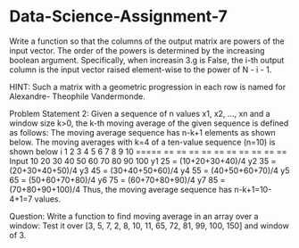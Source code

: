 # Data-Science-Assignment-7


Write a function so that the columns of the output matrix are powers of the input vector. The order of the powers is determined by the increasing boolean argument. Specifically, when increasin 3.g is False, the i-th output column is the input vector raised element-wise to the power of N - i - 1.

HINT: Such a matrix with a geometric progression in each row is named for Alexandre- Theophile Vandermonde.

Problem Statement 2: Given a sequence of n values x1, x2, ..., xn and a window size k>0, the k-th moving average of the given sequence is defined as follows: The moving average sequence has n-k+1 elements as shown below. The moving averages with k=4 of a ten-value sequence (n=10) is shown below i 1 2 3 4 5 6 7 8 9 10 ===== == == == == == == == == == == Input 10 20 30 40 50 60 70 80 90 100 y1 25 = (10+20+30+40)/4 y2 35 = (20+30+40+50)/4 y3 45 = (30+40+50+60)/4 y4 55 = (40+50+60+70)/4 y5 65 = (50+60+70+80)/4 y6 75 = (60+70+80+90)/4 y7 85 = (70+80+90+100)/4 Thus, the moving average sequence has n-k+1=10-4+1=7 values.

Question: Write a function to find moving average in an array over a window: Test it over [3, 5, 7, 2, 8, 10, 11, 65, 72, 81, 99, 100, 150] and window of 3.
